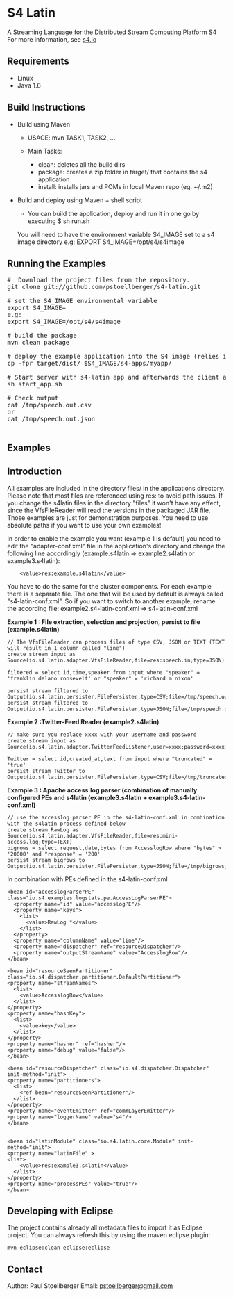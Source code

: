 S4 Latin
==============================
A Streaming Language for the Distributed Stream Computing Platform S4<br />
For more information, see [s4.io](http://s4.io)

Requirements
------------

* Linux
* Java 1.6

Build Instructions
------------------

* Build using Maven

	- USAGE: mvn TASK1, TASK2, ...
	
	- Main Tasks:
	
		+ clean: deletes all the build dirs
		+ package: creates a zip folder in target/ that contains the s4 application
		+ install: installs jars and POMs in local Maven repo (eg. ~/.m2)

* Build and deploy using Maven + shell script

    - You can build the application, deploy and run it in one go by executing
    $ sh run.sh
    
    You will need to have the environment variable S4_IMAGE set to a s4 image directory
    e.g: EXPORT S4_IMAGE=/opt/s4/s4image



Running the Examples
---------------------------------------
<pre>
#  Download the project files from the repository.
git clone git://github.com/pstoellberger/s4-latin.git

# set the S4_IMAGE environmental variable
export S4_IMAGE=<path to s4 image>
e.g:
export S4_IMAGE=/opt/s4/s4image

# build the package
mvn clean package

# deploy the example application into the S4 image (relies in the S4_IMAGE environmental variable)
cp -fpr target/dist/ $S4_IMAGE/s4-apps/myapp/

# Start server with s4-latin app and afterwards the client adapter as well
sh start_app.sh

# Check output
cat /tmp/speech.out.csv
or
cat /tmp/speech.out.json

</pre>

Examples
---------------------------------------

Introduction
---------------------------------------
All examples are included in the directory files/ in the applications directory.
Please note that most files are referenced using res: to avoid path issues.
If you change the s4latin files in the directory "files" it won't have any effect, since the VfsFileReader will read the versions in the packaged JAR file.
Those examples are just for demonstration purposes. You need to use absolute paths if you want to use your own examples!

In order to enable the example you want (example 1 is default) you need to edit the "adapter-conf.xml" file in the application's directory
and change the following line accordingly (example.s4latin => example2.s4latin or example3.s4latin):

        <value>res:example.s4latin</value>

You have to do the same for the cluster components.
For each example there is a separate file. The one that will be used by default is always called "s4-latin-conf.xml".
So if you want to switch to another example, rename the according file: example2.s4-latin-conf.xml => s4-latin-conf.xml


<b> Example 1 : File extraction, selection and projection, persist to file (example.s4latin) </b>

    // The VfsFileReader can process files of type CSV, JSON or TEXT (TEXT will result in 1 column called "line")
    create stream input as Source(io.s4.latin.adapter.VfsFileReader,file=res:speech.in;type=JSON)
    
    filtered = select id,time,speaker from input where "speaker" = 'franklin delano roosevelt' or "speaker" = 'richard m nixon'
    
    persist stream filtered to Output(io.s4.latin.persister.FilePersister,type=CSV;file=/tmp/speech.out.csv;delimiter=\t)
    persist stream filtered to Output(io.s4.latin.persister.FilePersister,type=JSON;file=/tmp/speech.out.json;)


<b> Example 2 :Twitter-Feed Reader (example2.s4latin) </b>

    // make sure you replace xxxx with your username and password
    create stream input as Source(io.s4.latin.adapter.TwitterFeedListener,user=xxxx;password=xxxx;url=http://stream.twitter.com:80/1/statuses/sample.json)
    
    Twitter = select id,created_at,text from input where "truncated" = 'true'
    persist stream Twitter to Output(io.s4.latin.persister.FilePersister,type=CSV;file=/tmp/truncated_twitter_data;delimiter=\t\t)


<b> Example 3 : Apache access.log parser (combination of manually configured PEs and s4latin (example3.s4latin + example3.s4-latin-conf.xml) </b>

    // use the accesslog parser PE in the s4-latin-conf.xml in combination with the s4latin process defined below
    create stream RawLog as Source(io.s4.latin.adapter.VfsFileReader,file=res:mini-access.log;type=TEXT)
    bigrows = select request,date,bytes from AccesslogRow where "bytes" > '20000' and "response" = '200'
    persist stream bigrows to Output(io.s4.latin.persister.FilePersister,type=JSON;file=/tmp/bigrows;)


In combination with PEs defined in the s4-latin-conf.xml
    
    <bean id="accesslogParserPE" class="io.s4.examples.logstats.pe.AccessLogParserPE">
      <property name="id" value="accesslogPE"/>
      <property name="keys">
        <list>
          <value>RawLog *</value>
        </list>
      </property>
      <property name="columnName" value="line"/>
      <property name="dispatcher" ref="resourceDispatcher"/>
      <property name="outputStreamName" value="AccesslogRow"/>
    </bean>
  
    <bean id="resourceSeenPartitioner" class="io.s4.dispatcher.partitioner.DefaultPartitioner">
    <property name="streamNames">
      <list>
        <value>AccesslogRow</value>
      </list>
    </property>
    <property name="hashKey">
      <list>
        <value>key</value>
      </list>
    </property>
    <property name="hasher" ref="hasher"/>
    <property name="debug" value="false"/>
    </bean>

    <bean id="resourceDispatcher" class="io.s4.dispatcher.Dispatcher" init-method="init">
    <property name="partitioners">
      <list>
        <ref bean="resourceSeenPartitioner"/>
      </list>
    </property>
    <property name="eventEmitter" ref="commLayerEmitter"/>
    <property name="loggerName" value="s4"/>
    </bean>
  
  
    <bean id="latinModule" class="io.s4.latin.core.Module" init-method="init">
    <property name="latinFile" >
    <list>
        <value>res:example3.s4latin</value>
      </list>
    </property>
    <property name="processPEs" value="true"/>
    </bean>
    


Developing with Eclipse
-----------------------

The project contains already all metadata files to import it as Eclipse project.
You can always refresh this by using the maven eclipse plugin:

    mvn eclipse:clean eclipse:eclipse

Contact
-----------------------
Author:     Paul Stoellberger
Email:      pstoellberger@gmail.com



